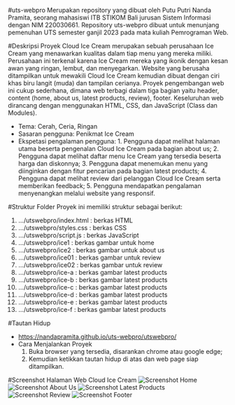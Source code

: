 #uts-webpro
Merupakan repository yang dibuat oleh Putu Putri Nanda Pramita, seorang mahasiswi ITB STIKOM Bali jurusan Sistem Informasi dengan NIM 220030661. Repository uts-webpro dibuat untuk menunjang pemenuhan UTS semester ganjil 2023 pada mata kuliah Pemrograman Web.

#Deskripsi Proyek
Cloud Ice Cream merupakan sebuah perusahaan Ice Cream yang menawarkan kualitas dalam tiap menu yang mereka miliki. Perusahaan ini terkenal karena Ice Cream mereka yang ikonik dengan kesan awan yang ringan, lembut, dan menyegarkan. Website yang berusaha ditampilkan untuk mewakili Cloud Ice Cream kemudian dibuat dengan ciri khas biru langit (muda) dan tampilan cerianya. Proyek pengembangan web ini cukup sederhana, dimana web terbagi dalam tiga bagian yaitu header, content (home, about us, latest products, review), footer. Keseluruhan web dirancang dengan menggunakan HTML, CSS, dan JavaScript (Class dan Modules). 
- Tema: Cerah, Ceria, Ringan
- Sasaran pengguna: Penikmat Ice Cream
- Ekspetasi pengalaman pengguna: 1. Pengguna dapat melihat halaman utama beserta pengenalan Cloud Ice Cream pada bagian about us;
                                 2. Pengguna dapat melihat daftar menu Ice Cream yang tersedia beserta harga dan diskonnya;
                                 3. Pengguna dapat menemukan menu yang diinginkan dengan fitur pencarian pada bagian latest products;
                                 4. Pengguna dapat melihat review dari pelanggan Cloud Ice Cream serta memberikan feedback;
                                 5. Pengguna mendapatkan pengalaman menyenangkan melalui website yang responsif.

#Struktur Folder
Proyek ini memiliki struktur sebagai berikut:
  1. .../utswebpro/index.html  : berkas HTML
  2. .../utswebpro/styles.css  : berkas CSS
  3. .../utswebpro/script.js   : berkas JavaScript
  4. .../utswebpro/ice1        : berkas gambar untuk home
  5. .../utswebpro/ice2        : berkas gambar untuk about us
  6. .../utswebpro/ice01       : berkas gambar untuk review
  7. .../utswebpro/ice02       : berkas gambar untuk review
  8. .../utswebpro/ice-a       : berkas gambar latest products
  9. .../utswebpro/ice-b       : berkas gambar latest products
  10. .../utswebpro/ice-c      : berkas gambar latest products
  11. .../utswebpro/ice-d      : berkas gambar latest products
  12. .../utswebpro/ice-e      : berkas gambar latest products
  13. .../utswebpro/ice-f      : berkas gambar latest products

#Tautan Hidup
- https://nandapramita.github.io/uts-webpro/utswebpro/
- Cara Menjalankan Proyek
  1. Buka browser yang tersedia, disarankan chrome atau google edge;
  2. Kemudian ketikkan tautan hidup di atas dan web page siap ditampilkan.

#Screenshot Halaman Web Cloud Ice Cream
![Screenshot Home](URL_GAMBAR)
![Screenshot About Us](URL_GAMBAR)
![Screenshot Latest Products](URL_GAMBAR)
![Screenshot Review](URL_GAMBAR)
![Screenshot Footer](URL_GAMBAR)
